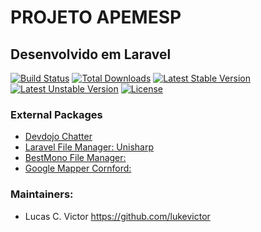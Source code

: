 # PROJETO APEMESP

## Desenvolvido em Laravel
[![Build Status](https://travis-ci.org/laravel/framework.svg)](https://travis-ci.org/laravel/framework)
[![Total Downloads](https://poser.pugx.org/laravel/framework/d/total.svg)](https://packagist.org/packages/laravel/framework)
[![Latest Stable Version](https://poser.pugx.org/laravel/framework/v/stable.svg)](https://packagist.org/packages/laravel/framework)
[![Latest Unstable Version](https://poser.pugx.org/laravel/framework/v/unstable.svg)](https://packagist.org/packages/laravel/framework)
[![License](https://poser.pugx.org/laravel/framework/license.svg)](https://packagist.org/packages/laravel/framework)


### External Packages ###

- [Devdojo Chatter](https://github.com/Maatwebsite/Laravel-Excel.git)
- [Laravel File Manager: Unisharp](https://github.com/laravel/dusk)
- [BestMono File Manager: ]()
- [Google Mapper Cornford: ]()


### Maintainers:
* Lucas C. Victor          https://github.com/lukevictor
